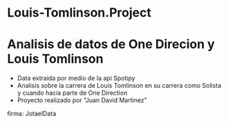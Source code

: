 # Louis-Tomlinson.Project
# Analisis de datos de One Direcion y Louis Tomlinson  
- Data extraida por medio de la api Spotipy
- Analisis sobre la carrera de Louis Tomlinson en su carrera como Solista y cuando hacia parte de One Direction
- Proyecto realizado por "Juan David Martinez"  

firma: JotaelData





